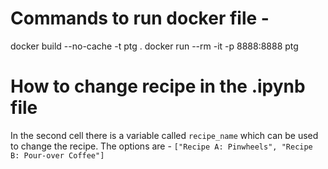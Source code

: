 # Commands to run docker file - 
docker build --no-cache -t ptg .
docker run --rm -it -p 8888:8888 ptg

# How to change recipe in the .ipynb file
In the second cell there is a variable called ```recipe_name``` which can be used to change the recipe. The options are - ```["Recipe A: Pinwheels", "Recipe B: Pour-over Coffee"]```

